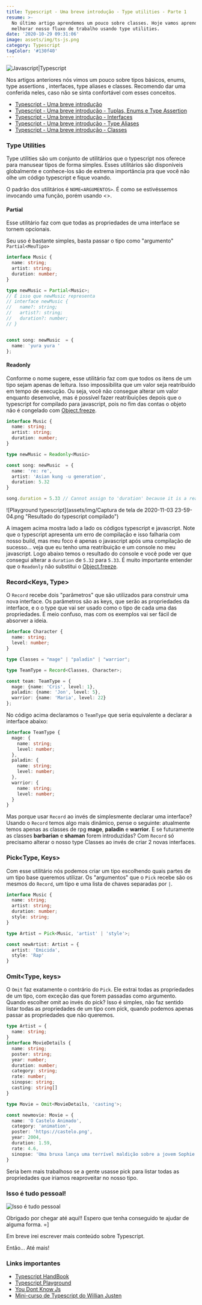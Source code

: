 ```yaml
---
title: Typescript - Uma breve introdução - Type utilities - Parte 1
resume: >-
  No último artigo aprendemos um pouco sobre classes. Hoje vamos aprender a
  melhorar nosso fluxo de trabalho usando type utilities.
date: '2020-10-29 09:31:06'
image: assets/img/ts-js.png
category: Typescript
tagColor: '#130f40'
---
```

![Javascript|Typescript](assets/img/ts-js.png)

Nos artigos anteriores nós vimos um pouco sobre tipos básicos, enums, type assertions , interfaces, type aliases e classes. Recomendo dar uma conferida neles, caso não se sinta confortável com esses conceitos.

* [Typescript - Uma breve introdução](https://www.crisgon.dev/typescript-uma-breve-introdu%C3%A7%C3%A3o/)
* [Typescript - Uma breve introdução - Tuplas, Enums e Type Assertion](https://www.crisgon.dev/typescript-uma-breve-introdu%C3%A7%C3%A3o-parte-2/)
* [Typescript - Uma breve introdução - Interfaces](https://www.crisgon.dev/typescript-uma-breve-introdu%C3%A7%C3%A3o-interfaces/)
* [Typescript - Uma breve introdução - Type Aliases](https://www.crisgon.dev/typescript-uma-breve-introdu%C3%A7%C3%A3o-type-aliases/)
* [Typescript - Uma breve introdução - Classes](https://www.crisgon.dev/typescript-uma-breve-introdu%C3%A7%C3%A3o-classes/)

### Type Utilities

Type utilities são um conjunto de utilitários que o typescript nos oferece  para manusear tipos de forma simples. Esses utilitários são disponíveis globalmente e conhece-los são de extrema importância pra que você não olhe um código typescript e fique voando.

O padrão dos utilitários é `NOME<ARGUMENTOS>`. É como se estivéssemos invocando uma função, porém usando <>.

#### Partial<Type>

Esse utilitário faz com que todas as propriedades de uma interface se tornem opcionais.

Seu uso é bastante simples, basta passar o tipo como "argumento" `Partial<MeuTipo>`

```typescript
interface Music {
  name: string;
  artist: string;
  duration: number;
}

type newMusic = Partial<Music>;
// É isso que newMusic representa
// interface newMusic {
//   name?: string;
//   artist?: string;
//   duration?: number;
// }


const song: newMusic  = {
  name: 'yura yura '
};
```

#### Readonly<Type>

Conforme o nome sugere, esse utilitário faz com que todos os itens de um tipo sejam apenas de leitura. Isso impossibilita que um valor seja reatribuído em tempo de execução. Ou seja, você não consegue alterar um valor enquanto desenvolve, mas é possível fazer reatribuições depois que o typescript for compilado para javascript, pois no fim das contas o objeto não é congelado com [Object.freeze](https://developer.mozilla.org/pt-BR/docs/Web/JavaScript/Reference/Global_Objects/Object/freeze).

```typescript
interface Music {
  name: string;
  artist: string;
  duration: number;
}

type newMusic = Readonly<Music>

const song: newMusic  = {
  name: 're: re',
  artist: 'Asian kung -u generation',
  duration: 5.32
}

song.duration = 5.33 // Cannot assign to 'duration' because it is a read-only property
```

![Playground typescript](assets/img/Captura de tela de 2020-11-03 23-59-04.png "Resultado do typescript compilado")

A imagem acima mostra lado a lado os códigos typescript e javascript. Note que o typescript apresenta um erro de compilação e isso falharia com nosso build, mas meu foco é apenas o javascript após uma compilação de sucesso... veja que eu tenho uma reatribuição e um console no meu javascript. Logo abaixo temos o resultado do console e você pode ver que consegui alterar a `duration` de `5.32` para `5.33`. É muito importante entender que o `Readonly` não substitui o [Object.freeze](https://developer.mozilla.org/pt-BR/docs/Web/JavaScript/Reference/Global_Objects/Object/freeze). 

### Record<Keys, Type>

O `Record` recebe dois "parâmetros"  que são utilizados para construir uma nova interface. Os parâmetros são as keys, que serão as propriedades da interface, e o o type que vai ser usado como o tipo de cada uma das propriedades. É meio confuso, mas com os exemplos vai ser fácil de absorver a ideia.

```typescript
interface Character {
  name: string;
  level: number;
}

type Classes = "mage" | "paladin" | "warrior";

type TeamType = Record<Classes, Character>;

const team: TeamType = {
  mage: {name: 'Cris', level: 1},
  paladin: {name: 'Jon', level: 5},
  warrior: {name: 'Maria', level: 22}
};
```

No código acima declaramos o `TeamType` que seria equivalente a declarar a interface abaixo:

```typescript
interface TeamType {
  mage: {
    name: string;
    level: number;
  },
  paladin: {
    name: string;
    level: number;
  },
  warrior: {
    name: string;
    level: number;
  }
}
```

Mas porque usar `Record` ao invés de simplesmente declarar uma interface? Usando o `Record` temos algo mais dinâmico, pense o seguinte: atualmente temos apenas as classes de rpg **mage**, **paladin** e **warrior**. E se futuramente as classes **barbarian** e **shaman** forem introduzidas? Com `Record` só precisamo alterar o nosso type Classes ao invés de criar 2 novas interfaces.

### Pick<Type, Keys>

Com esse utilitário nós podemos criar um  tipo escolhendo quais partes de um tipo base queremos utilizar. Os "argumentos" que o `Pick` recebe são os mesmos do `Record`, um tipo e uma lista de chaves separadas por `|`.

```typescript
interface Music {
  name: string;
  artist: string;
  duration: number;
  style: string;
}

type Artist = Pick<Music, 'artist' | 'style'>;

const newArtist: Artist = {
  artist: 'Emicida',
  style: 'Rap'
}
```

### Omit<Type, keys>

O `Omit` faz exatamente o contrário do `Pick`. Ele extrai todas as propriedades de um tipo, com exceção das que forem passadas como argumento. Quando escolher omit ao invés do pick? Isso é simples, não faz sentido listar todas as propriedades de um tipo com pick, quando podemos apenas passar as propriedades que não queremos.

```typescript
type Artist = {
  name: string;
}
interface MovieDetails {
  name: string;
  poster: string;
  year: number;
  duration: number;
  category: string;
  rate: number;
  sinopse: string;
  casting: string[]
}

type Movie = Omit<MovieDetails, 'casting'>;

const newmovie: Movie = {
  name: 'O Castelo Animado',
  category: 'animation',
  poster: 'https://castelo.png',
  year: 2004,
  duration: 1.59,
  rate: 4.6,
  sinopse: 'Uma bruxa lança uma terrível maldição sobre a jovem Sophie...'
}
```

Seria bem mais trabalhoso se a gente usasse pick para listar todas as propriedades que iriamos reaproveitar no nosso tipo.

### Isso é tudo pessoal!

![Isso é tudo pessoal](https://i.pinimg.com/originals/2a/82/1e/2a821ee45ca3cbc384c0b70f730248ae.gif)

Obrigado por chegar até aqui!! Espero que tenha conseguido te ajudar de alguma forma. =]

Em breve irei escrever mais conteúdo sobre Typescript.

Então... Até mais!

### Links importantes

* [Typescript HandBook](https://www.typescriptlang.org/v2/docs/handbook/basic-types.html)
* [Typescript Playground](https://www.typescriptlang.org/play/index.html)
* [You Dont Know Js](https://github.com/getify/You-Dont-Know-JS)
* [Mini-curso de Typescript do Willian Justen](https://www.youtube.com/playlist?list=PLlAbYrWSYTiPanrzauGa7vMuve7_vnXG_)
